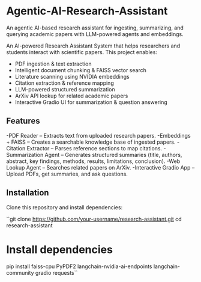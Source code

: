 # Agentic-AI-Research-Assistant
An agentic AI-based research assistant for ingesting, summarizing, and querying academic papers with LLM-powered agents and embeddings.


An AI-powered Research Assistant System that helps researchers and students interact with scientific papers.
This project enables:

- PDF ingestion & text extraction
- Intelligent document chunking & FAISS vector search
- Literature scanning using NVIDIA embeddings
- Citation extraction & reference mapping
- LLM-powered structured summarization
- ArXiv API lookup for related academic papers
- Interactive Gradio UI for summarization & question answering


## **Features**

-PDF Reader – Extracts text from uploaded research papers.
-Embeddings + FAISS – Creates a searchable knowledge base of ingested papers.
-Citation Extractor – Parses reference sections to map citations.
-Summarization Agent – Generates structured summaries (title, authors, abstract, key findings, methods, results, limitations, conclusion).
-Web Lookup Agent – Searches related papers on ArXiv.
-Interactive Gradio App – Upload PDFs, get summaries, and ask questions.

## **Installation**

Clone this repository and install dependencies:

``git clone https://github.com/your-username/research-assistant.git
cd research-assistant

# Install dependencies
pip install faiss-cpu PyPDF2 langchain-nvidia-ai-endpoints langchain-community gradio requests``
